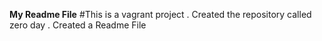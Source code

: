 **My Readme File**
#This is a vagrant project
. Created the repository called zero day
. Created a Readme File
